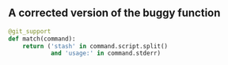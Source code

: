 ## A corrected version of the buggy function

```python
@git_support
def match(command):
    return ('stash' in command.script.split()
            and 'usage:' in command.stderr)
```